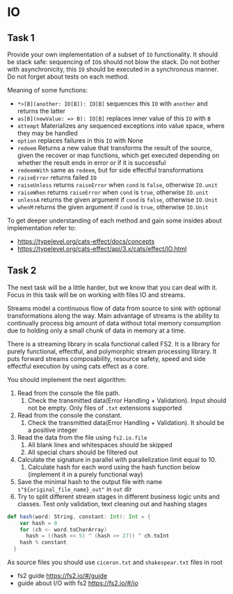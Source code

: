 # IO
## Task 1
Provide your own implementation of a subset of `IO` functionality. 
It should be stack safe: sequencing of `IO`s should not blow the stack. 
Do not bother with asynchronicity, this `IO` should be executed in a synchronous manner.
Do not forget about tests on each method.

Meaning of some functions:
* `*>[B](another: IO[B]): IO[B]` sequences this `IO` with `another` and returns the latter
* `as[B](newValue: => B): IO[B]` replaces inner value of this `IO` with `B`
* `attempt` Materializes any sequenced exceptions into value space, where they may be handled
* `option` replaces failures in this `IO` with None
* `redeem` Returns a new value that transforms the result of the source, given the recover or map functions, which get executed depending on whether the result ends in error or if it is successful
* `redeemWith` same as `redeem`, but for side effectful transformations
* `raiseError` returns failed `IO`
* `raiseUnless` returns `raiseError` when `cond` is `false`, otherwise `IO.unit`
* `raiseWhen` returns `raiseError` when `cond` is `true`, otherwise `IO.unit`
* `unlessA` returns the given argument if `cond` is `false`, otherwise `IO.Unit`
* `whenM` returns the given argument if `cond` is `true`, otherwise `IO.Unit`

To get deeper understanding of each method and gain some insides about implementation refer to:
* https://typelevel.org/cats-effect/docs/concepts
* https://typelevel.org/cats-effect/api/3.x/cats/effect/IO.html

## Task 2
The next task will be a little harder, but we know that you can deal with it.
Focus in this task will be on working with files IO and streams. 

Streams model a continuous flow of data from source to sink with optional transformations along the way.
Main advantage of streams is the ability to continually process big amount of data without total memory consumption 
due to holding only a small chunk of data in memory at a time.

There is a streaming library in scala functional called FS2. 
It is a library for purely functional, effectful, and polymorphic stream processing library. 
It puts forward streams composability, resource safety, speed and side effectful execution by using cats effect as a core.

You should implement the next algorithm:
1. Read from the console the file path. 
   1. Check the transmitted data(Error Handling + Validation). Input should not be empty. Only files of `.txt` extensions supported
2. Read from the console the constant. 
   1. Check the transmitted data(Error Handling + Validation). It should be a positive integer
3. Read the data from the file using `fs2.io.file`
   1. All blank lines and whitespaces should be skipped
   2. All special chars should be filtered out
4. Calculate the signature in parallel with parallelization limit equal to 10. 
   1. Calculate hash for each word using the hash function below (implement it in a purely functional way)
5. Save the minimal hash to the output file with name `s"${original_file_name}_out"` in `out` dir
6. Try to split different stream stages in different business logic units and classes. Test only validation, text cleaning out and hashing stages

```scala
def hash(word: String, constant: Int): Int = {
    var hash = 0
    for (ch <- word.toCharArray)
      hash = ((hash << 5) ^ (hash >> 27)) ^ ch.toInt
    hash % constant
  }
```

As source files you should use `ciceron.txt` and `shakespear.txt` files in root

* fs2 guide https://fs2.io/#/guide
* guide about I/O with fs2 https://fs2.io/#/io

